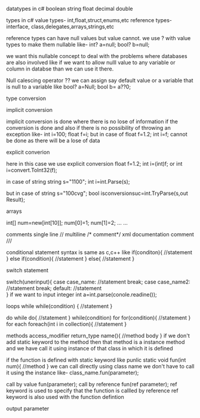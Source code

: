 datatypes in c#
boolean
string
float
decimal
double

types in c#
value types- int,float,struct,enums,etc
reference types- interface, class,delegates,arrays,strings,etc

reference types can have null values but value cannot.
we use ? with value types to make them nullable
like-
int? a=null;
bool? b=null;

we want this nullable concept to deal with the problems where databases are also involved
like
if we want to allow nulll value to any variable or column in databse than we can use it there.

Null calescing operator
??
we can assign say default value or a variable that is null to a variable like
bool? a=Null;
bool b= a??0;

type conversion

implicit conversion

implicit conversion is done where there is no lose of information if the conversion is done
and also if there is no possibility of throwing an exception
like-
int i=100;
float f=i;
but in case of
float f=1.2;
int i=f;
cannot be done as there will be a lose of data

explicit converion

here in this case we use explicit conversion
float f=1.2;
int i=(int)f;
or 
int i=convert.ToInt32(f);

in case of string
string s="1100";
int i=int.Parse(s);

but in case of
string s="100cvg";
bool isconversionsuc=int.TryParse(s,out Result);

arrays

int[] num=new[int[10]];
num[0]=1;
num[1]=2;
...
...

comments
single line //
multiline /* comment*/
xml documentation comment ///

conditional statement syntax is same as c,c++
like
if(conditon){
    //statement
}
else if(condition){
    //statement
}
else{
    //statement
}

switch statement

switch(unerinput){
    case case_name:
     //statement
      break;
    case case_name2:
      //statement
      break;
    default:
     //statement  
}
 if we want to input integer
 int a=int.parse(conole.readine());

loops
while
while(condition)
{
    //statement
}

do while
do{
    //statement 
}
while(condition)
for
for(condition){
    //statement
}
for each
foreach(int i in collection){
    //statement
}

methods
 access_modifier return_type name(){
    //method body
 } 
 if we don't add static keyword to the method then that method is a instance method and we have call it using instance of that class in which it is defined

 if the function is defined with static keyword like
 punlic static void fun(int num){
    //method
 }
 we can call directly using class name we don't have to call it using the instance 
like-
class_name.fun(parameter);


call by value
fun(parameter);
call by reference
fun(ref parameter);
ref keyword is used to specify that the function is callled by reference
ref keyword is also used with the function defintion

output parameter  







